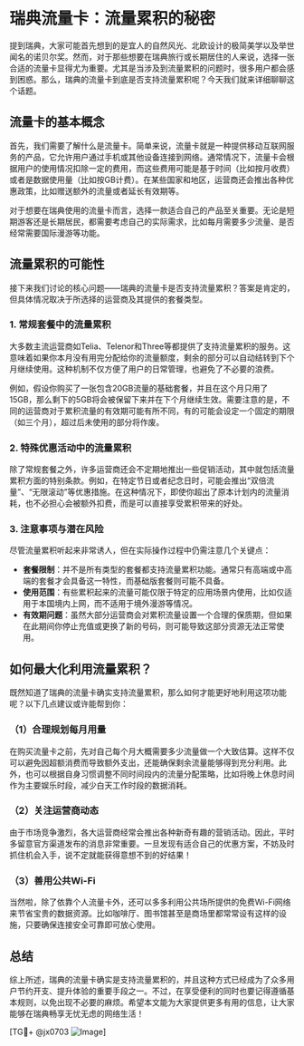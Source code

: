 # 瑞典流量卡：流量累积的秘密

提到瑞典，大家可能首先想到的是宜人的自然风光、北欧设计的极简美学以及举世闻名的诺贝尔奖。然而，对于那些想要在瑞典旅行或长期居住的人来说，选择一张合适的流量卡显得尤为重要。尤其是当涉及到流量累积的问题时，很多用户都会感到困惑。那么，瑞典的流量卡到底是否支持流量累积呢？今天我们就来详细聊聊这个话题。

## 流量卡的基本概念

首先，我们需要了解什么是流量卡。简单来说，流量卡就是一种提供移动互联网服务的产品，它允许用户通过手机或其他设备连接到网络。通常情况下，流量卡会根据用户的使用情况扣除一定的费用，而这些费用可能是基于时间（比如按月收费）或者是数据使用量（比如按GB计费）。在某些国家和地区，运营商还会推出各种优惠政策，比如赠送额外的流量或者延长有效期等。

对于想要在瑞典使用的流量卡而言，选择一款适合自己的产品至关重要。无论是短期游客还是长期居民，都需要考虑自己的实际需求，比如每月需要多少流量、是否经常需要国际漫游等功能。

## 流量累积的可能性

接下来我们讨论的核心问题——瑞典的流量卡是否支持流量累积？答案是肯定的，但具体情况取决于所选择的运营商及其提供的套餐类型。

### 1. 常规套餐中的流量累积

大多数主流运营商如Telia、Telenor和Three等都提供了支持流量累积的服务。这意味着如果你本月没有用完分配给你的流量额度，剩余的部分可以自动结转到下个月继续使用。这种机制不仅方便了用户的日常管理，也避免了不必要的浪费。

例如，假设你购买了一张包含20GB流量的基础套餐，并且在这个月只用了15GB，那么剩下的5GB将会被保留下来并在下个月继续生效。需要注意的是，不同的运营商对于累积流量的有效期可能有所不同，有的可能会设定一个固定的期限（如三个月），超过后未使用的部分将作废。

### 2. 特殊优惠活动中的流量累积

除了常规套餐之外，许多运营商还会不定期地推出一些促销活动，其中就包括流量累积方面的特别条款。例如，在特定节日或者纪念日时，可能会推出“双倍流量”、“无限滚动”等优惠措施。在这种情况下，即使你超出了原本计划内的流量消耗，也不必担心会被额外扣费，而是可以直接享受累积带来的好处。

### 3. 注意事项与潜在风险

尽管流量累积听起来非常诱人，但在实际操作过程中仍需注意几个关键点：

- **套餐限制**：并不是所有类型的套餐都支持流量累积功能。通常只有高端或中高端的套餐才会具备这一特性，而基础版套餐则可能不具备。
- **使用范围**：有些累积起来的流量可能仅限于特定的应用场景内使用，比如仅适用于本国境内上网，而不适用于境外漫游等情况。
- **有效期问题**：虽然大部分运营商会对累积流量设置一个合理的保质期，但如果在此期间你停止充值或更换了新的号码，则可能导致这部分资源无法正常使用。

## 如何最大化利用流量累积？

既然知道了瑞典的流量卡确实支持流量累积，那么如何才能更好地利用这项功能呢？以下几点建议或许能帮到你：

### （1）合理规划每月用量

在购买流量卡之前，先对自己每个月大概需要多少流量做一个大致估算。这样不仅可以避免因超额消费而导致额外支出，还能确保剩余流量能够得到充分利用。此外，也可以根据自身习惯调整不同时间段内的流量分配策略，比如将晚上休息时间作为主要娱乐时段，减少白天工作时段的数据消耗。

### （2）关注运营商动态

由于市场竞争激烈，各大运营商经常会推出各种新奇有趣的营销活动。因此，平时多留意官方渠道发布的消息非常重要。一旦发现有适合自己的优惠方案，不妨及时抓住机会入手，说不定就能获得意想不到的好结果！

### （3）善用公共Wi-Fi

当然啦，除了依靠个人流量卡外，还可以多多利用公共场所提供的免费Wi-Fi网络来节省宝贵的数据资源。比如咖啡厅、图书馆甚至是商场里都常常设有这样的设施，只要确保连接安全可靠即可放心使用。

## 总结

综上所述，瑞典的流量卡确实是支持流量累积的，并且这种方式已经成为了众多用户节约开支、提升体验的重要手段之一。不过，在享受便利的同时也要记得遵循基本规则，以免出现不必要的麻烦。希望本文能为大家提供更多有用的信息，让大家能够在瑞典畅享无忧无虑的网络生活！

[TG💪+ @jx0703 ![Image](https://github.com/user-attachments/assets/dbca1d08-cadb-493c-b0ec-ad6f7a83f270)]